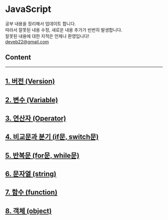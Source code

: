 # JavaScript

공부 내용을 정리해서 업데이트 합니다.<br>
따라서 잘못된 내용 수정, 새로운 내용 추가가 빈번히 발생합니다.<br>
잘못된 내용에 대한 지적은 언제나 환영입니다!<br>
deveb22@gmail.com

## Content
-----

## [1. 버전 (Version)](https://github.com/fed-gren/Web-Study/blob/master/JavaScript/1_버전.md)
## [2. 변수 (Variable)](https://github.com/fed-gren/Web-Study/blob/master/JavaScript/2_변수.md)
## [3. 연산자 (Operator)](https://github.com/fed-gren/Web-Study/blob/master/JavaScript/3_연산자.md)
## [4. 비교문과 분기 (if문, switch문)](https://github.com/fed-gren/Web-Study/blob/master/JavaScript/4_비교문_분기.md)
## [5. 반복문 (for문, while문)](https://github.com/fed-gren/Web-Study/blob/master/JavaScript/5_반복문.md)
## [6. 문자열 (string)](https://github.com/fed-gren/Web-Study/blob/master/JavaScript/6_문자열.md)
## [7. 함수 (function)](https://github.com/fed-gren/Web-Study/blob/master/JavaScript/7_함수.md)
## [8. 객체 (object)](https://github.com/fed-gren/Web-Study/blob/master/JavaScript/8_객체.md)